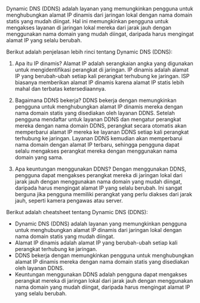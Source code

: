 Dynamic DNS (DDNS) adalah layanan yang memungkinkan pengguna untuk menghubungkan alamat IP dinamis dari jaringan lokal dengan nama domain statis yang mudah diingat. Hal ini memungkinkan pengguna untuk mengakses layanan di jaringan lokal mereka dari jarak jauh dengan menggunakan nama domain yang mudah diingat, daripada harus mengingat alamat IP yang selalu berubah.

Berikut adalah penjelasan lebih rinci tentang Dynamic DNS (DDNS):

1.  Apa itu IP dinamis? Alamat IP adalah serangkaian angka yang digunakan untuk mengidentifikasi perangkat di jaringan. IP dinamis adalah alamat IP yang berubah-ubah setiap kali perangkat terhubung ke jaringan. ISP biasanya memberikan alamat IP dinamis karena alamat IP statis lebih mahal dan terbatas ketersediaannya.
    
2.  Bagaimana DDNS bekerja? DDNS bekerja dengan memungkinkan pengguna untuk menghubungkan alamat IP dinamis mereka dengan nama domain statis yang disediakan oleh layanan DDNS. Setelah pengguna mendaftar untuk layanan DDNS dan mengatur perangkat mereka dengan nama domain DDNS, perangkat secara otomatis akan memperbarui alamat IP mereka ke layanan DDNS setiap kali perangkat terhubung ke jaringan. Layanan DDNS kemudian akan memperbarui nama domain dengan alamat IP terbaru, sehingga pengguna dapat selalu mengakses perangkat mereka dengan menggunakan nama domain yang sama.
    
3.  Apa keuntungan menggunakan DDNS? Dengan menggunakan DDNS, pengguna dapat mengakses perangkat mereka di jaringan lokal dari jarak jauh dengan menggunakan nama domain yang mudah diingat, daripada harus mengingat alamat IP yang selalu berubah. Ini sangat berguna jika pengguna memiliki perangkat yang perlu diakses dari jarak jauh, seperti kamera pengawas atau server.
    

Berikut adalah cheatsheet tentang Dynamic DNS (DDNS):

-   Dynamic DNS (DDNS) adalah layanan yang memungkinkan pengguna untuk menghubungkan alamat IP dinamis dari jaringan lokal dengan nama domain statis yang mudah diingat.
-   Alamat IP dinamis adalah alamat IP yang berubah-ubah setiap kali perangkat terhubung ke jaringan.
-   DDNS bekerja dengan memungkinkan pengguna untuk menghubungkan alamat IP dinamis mereka dengan nama domain statis yang disediakan oleh layanan DDNS.
-   Keuntungan menggunakan DDNS adalah pengguna dapat mengakses perangkat mereka di jaringan lokal dari jarak jauh dengan menggunakan nama domain yang mudah diingat, daripada harus mengingat alamat IP yang selalu berubah.